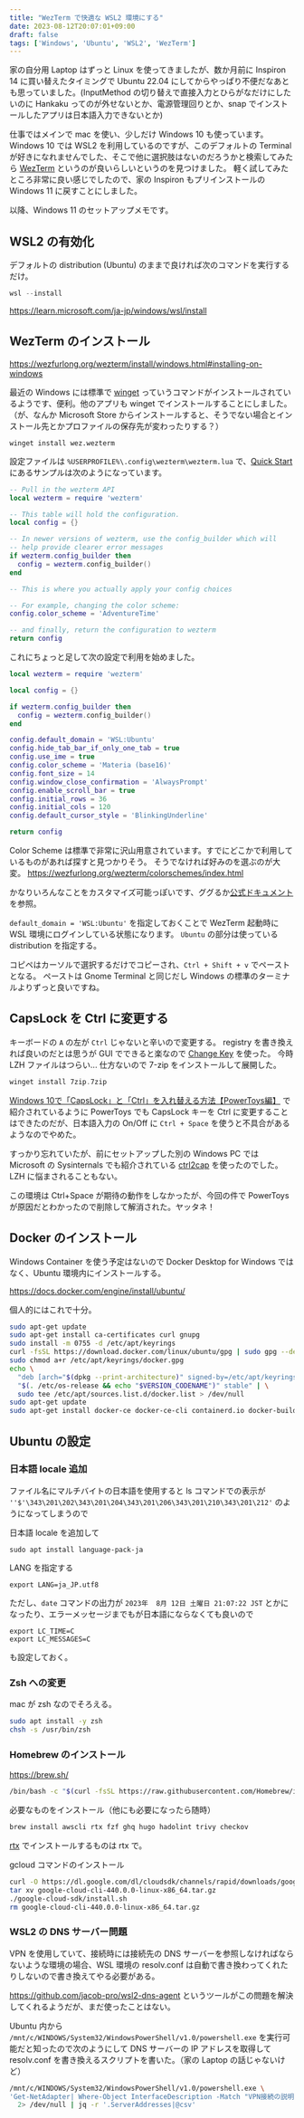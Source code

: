 ```yaml
---
title: "WezTerm で快適な WSL2 環境にする"
date: 2023-08-12T20:07:01+09:00
draft: false
tags: ['Windows', 'Ubuntu', 'WSL2', 'WezTerm']
---
```


家の自分用 Laptop はずっと Linux を使ってきましたが、数か月前に Inspiron 14 に買い替えたタイミングで Ubuntu 22.04 にしてからやっぱり不便だなあとも思っていました。(InputMethod の切り替えで直接入力とひらがなだけにしたいのに Hankaku ってのが外せないとか、電源管理回りとか、snap でインストールしたアプリは日本語入力できないとか)

仕事ではメインで mac を使い、少しだけ Windows 10 も使っています。
Windows 10 では WSL2 を利用しているのですが、このデフォルトの Terminal が好きになれませんでした、そこで他に選択肢はないのだろうかと検索してみたら [WezTerm](https://wezfurlong.org/wezterm/) というのが良いらしいというのを見つけました。
軽く試してみたところ非常に良い感じでしたので、家の Inspiron もプリインストールの Windows 11 に戻すことにしました。

以降、Windows 11 のセットアップメモです。

## WSL2 の有効化

デフォルトの distribution (Ubuntu) のままで良ければ次のコマンドを実行するだけ。

```powershell
wsl --install
```

https://learn.microsoft.com/ja-jp/windows/wsl/install

## WezTerm のインストール

https://wezfurlong.org/wezterm/install/windows.html#installing-on-windows

最近の Windows には標準で [winget](https://learn.microsoft.com/ja-jp/windows/package-manager/winget/) っていうコマンドがインストールされているようです、便利。他のアプリも winget でインストールすることにしました。（が、なんか Microsoft Store からインストールすると、そうでない場合とインストール先とかプロファイルの保存先が変わったりする？）

```powershellmd
winget install wez.wezterm
```

設定ファイルは `%USERPROFILE%\.config\wezterm\wezterm.lua` で、[Quick Start](https://wezfurlong.org/wezterm/config/files.html) にあるサンプルは次のようになっています。

```lua
-- Pull in the wezterm API
local wezterm = require 'wezterm'

-- This table will hold the configuration.
local config = {}

-- In newer versions of wezterm, use the config_builder which will
-- help provide clearer error messages
if wezterm.config_builder then
  config = wezterm.config_builder()
end

-- This is where you actually apply your config choices

-- For example, changing the color scheme:
config.color_scheme = 'AdventureTime'

-- and finally, return the configuration to wezterm
return config
```

これにちょっと足して次の設定で利用を始めました。

```lua
local wezterm = require 'wezterm'

local config = {}

if wezterm.config_builder then
  config = wezterm.config_builder()
end

config.default_domain = 'WSL:Ubuntu'
config.hide_tab_bar_if_only_one_tab = true
config.use_ime = true
config.color_scheme = 'Materia (base16)'
config.font_size = 14
config.window_close_confirmation = 'AlwaysPrompt'
config.enable_scroll_bar = true
config.initial_rows = 36
config.initial_cols = 120
config.default_cursor_style = 'BlinkingUnderline'

return config
```

Color Scheme は標準で非常に沢山用意されています。すでにどこかで利用しているものがあれば探すと見つかりそう。
そうでなければ好みのを選ぶのが大変。
https://wezfurlong.org/wezterm/colorschemes/index.html

かなりいろんなことをカスタマイズ可能っぽいです、ググるか[公式ドキュメント](https://wezfurlong.org/wezterm/config/files.html)を参照。

`default_domain = 'WSL:Ubuntu'` を指定しておくことで WezTerm 起動時に WSL 環境にログインしている状態になります。
`Ubuntu` の部分は使っている distribution を指定する。

コピペはカーソルで選択するだけでコピーされ、`Ctrl + Shift + v` でペーストとなる。
ペーストは Gnome Terminal と同じだし Windows の標準のターミナルよりずっと良いですね。

## CapsLock を Ctrl に変更する

キーボードの `A` の左が `Ctrl` じゃないと辛いので変更する。
registry を書き換えれば良いのだとは思うが GUI でできると楽なので [Change Key](https://forest.watch.impress.co.jp/library/software/changekey/) を使った。
今時 LZH ファイルはつらい... 仕方ないので 7-zip をインストールして展開した。

```powershell
winget install 7zip.7zip
```
[Windows 10で「CapsLock」と「Ctrl」を入れ替える方法【PowerToys編】](https://news.mynavi.jp/techplus/article/20210609-1900755/) で紹介されているように PowerToys でも CapsLock キーを Ctrl に変更することはできたのだが、日本語入力の On/Off に `Ctrl + Space` を使うと不具合があるようなのでやめた。

すっかり忘れていたが、前にセットアップした別の Windows PC では Microsoft の Sysinternals でも紹介されている [ctrl2cap](https://learn.microsoft.com/ja-jp/sysinternals/downloads/ctrl2cap) を使ったのでした。
LZH に悩まされることもない。

この環境は Ctrl+Space が期待の動作をしなかったが、今回の件で PowerToys が原因だとわかったので削除して解消された。ヤッタネ！


## Docker のインストール

Windows Container を使う予定はないので Docker Desktop for Windows ではなく、Ubuntu 環境内にインストールする。

https://docs.docker.com/engine/install/ubuntu/

個人的にはこれで十分。

```bash
sudo apt-get update
sudo apt-get install ca-certificates curl gnupg
sudo install -m 0755 -d /etc/apt/keyrings
curl -fsSL https://download.docker.com/linux/ubuntu/gpg | sudo gpg --dearmor -o /etc/apt/keyrings/docker.gpg
sudo chmod a+r /etc/apt/keyrings/docker.gpg
echo \
  "deb [arch="$(dpkg --print-architecture)" signed-by=/etc/apt/keyrings/docker.gpg] https://download.docker.com/linux/ubuntu \
  "$(. /etc/os-release && echo "$VERSION_CODENAME")" stable" | \
  sudo tee /etc/apt/sources.list.d/docker.list > /dev/null
sudo apt-get update
sudo apt-get install docker-ce docker-ce-cli containerd.io docker-buildx-plugin docker-compose-plugin
```

## Ubuntu の設定

### 日本語 locale 追加

ファイル名にマルチバイトの日本語を使用すると ls コマンドでの表示が
`''$'\343\201\202\343\201\204\343\201\206\343\201\210\343\201\212'` のようになってしまうので

日本語 locale を追加して

```
sudo apt install language-pack-ja
```

LANG を指定する

```
export LANG=ja_JP.utf8
```

ただし、`date` コマンドの出力が `2023年  8月 12日 土曜日 21:07:22 JST` とかになったり、エラーメッセージまでもが日本語にならなくても良いので

```
export LC_TIME=C
export LC_MESSAGES=C
```

も設定しておく。

### Zsh への変更

mac が zsh なのでそろえる。

```bash
sudo apt install -y zsh
chsh -s /usr/bin/zsh
```


### Homebrew のインストール

https://brew.sh/

```bash
/bin/bash -c "$(curl -fsSL https://raw.githubusercontent.com/Homebrew/install/HEAD/install.sh)"
```
必要なものをインストール（他にも必要になったら随時）

```bash
brew install awscli rtx fzf ghq hugo hadolint trivy checkov
```

[rtx](https://github.com/jdxcode/rtx) でインストールするものは rtx で。

gcloud コマンドのインストール

```bash
curl -O https://dl.google.com/dl/cloudsdk/channels/rapid/downloads/google-cloud-cli-440.0.0-linux-x86_64.tar.gz
tar xv google-cloud-cli-440.0.0-linux-x86_64.tar.gz
./google-cloud-sdk/install.sh
rm google-cloud-cli-440.0.0-linux-x86_64.tar.gz
```

### WSL2 の DNS サーバー問題

VPN を使用していて、接続時には接続先の DNS サーバーを参照しなければならないような環境の場合、WSL 環境の resolv.conf は自動で書き換わってくれたりしないので書き換えてやる必要がある。

https://github.com/jacob-pro/wsl2-dns-agent というツールがこの問題を解決してくれるようだが、まだ使ったことはない。

Ubuntu 内から `/mnt/c/WINDOWS/System32/WindowsPowerShell/v1.0/powershell.exe` を実行可能だと知ったので次のようにして DNS サーバーの IP アドレスを取得して resolv.conf を書き換えるスクリプトを書いた。（家の Laptop の話じゃないけど）

```bash
/mnt/c/WINDOWS/System32/WindowsPowerShell/v1.0/powershell.exe \
'Get-NetAdapter| Where-Object InterfaceDescription -Match "VPN接続の説明にマッチする文字列" | Get-DnsClientServerAddress | Where-Object AddressFamily -eq 2 | ConvertTo-Json' \
  2> /dev/null | jq -r '.ServerAddresses|@csv'
```

